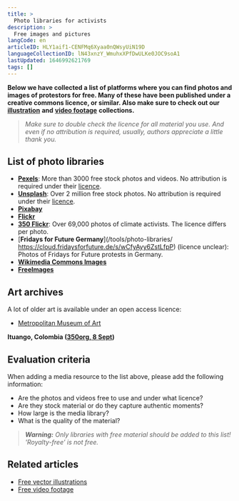 ```yaml
---
title: >
  Photo libraries for activists
description: >
  Free images and pictures
langCode: en
articleID: HLY1aif1-CENFMq6Xyaa0nQWsyUiN19D
languageCollectionID: lN43xnzY_WmuhxXPfDwULKe0JOC9soA1
lastUpdated: 1646992621769
tags: []
---
```


**Below we have collected a list of platforms where you can find photos and images of protestors for free. Many of these have been published under a creative commons licence, or similar. Also make sure to check out our** [**illustration**](/tools/vector-libraries) **and** [**video footage**](/tools/video-libraries) **collections.**

> _Make sure to double check the licence for all material you use. And even if no attribution is required, usually, authors appreciate a little thank you._

## List of photo libraries

-   [**Pexels**](https://www.pexels.com): More than 3000 free stock photos and videos. No attribution is required under their [licence](/tools/photo-libraries/).
-   [**Unsplash**](https://unsplash.com): Over 2 million free stock photos. No attribution is required under their [licence](https://unsplash.com/license).
-   [**Pixabay**](https://pixabay.com)
-   [**Flickr**](https://www.flickr.com/creativecommons/)
-   [**350 Flickr**](https://www.flickr.com/photos/350org/albums): Over 69,000 photos of climate activists. The licence differs per photo.
-   [**Fridays for Future Germany**](/tools/photo-libraries/ https://cloud.fridaysforfuture.de/s/wCfyAyy6ZstLfpP) (licence unclear): Photos of Fridays for Future protests in Germany.
-   [**Wikimedia Commons Images**](https://commons.wikimedia.org/wiki/Category:Images)
-   [**FreeImages**](https://www.freeimages.com/)

## Art archives

A lot of older art is available under an open access licence:

-   [Metropolitan Museum of Art](https://www.metmuseum.org/art/collection/search?searchField=All&sortBy=Relevance&pageSize=0&showOnly=openAccess)

<div><figcaption><strong>Ituango, Colombia (</strong><a href="https://www.flickr.com/photos/350org/43671885985/in/album-72157673207787068/"><strong>350org, 8 Sept</strong></a><strong>)</strong></figcaption></div>

## **Evaluation criteria**

When adding a media resource to the list above, please add the following information:

-   Are the photos and videos free to use and under what licence?
-   Are they stock material or do they capture authentic moments?
-   How large is the media library?
-   What is the quality of the material?

> _**Warning:** Only libraries with free material should be added to this list! 'Royalty-free’ is not free._

## **Related articles**

-   [Free vector illustrations](/tools/vector-libraries)
-   [Free video footage](/tools/video-libraries)